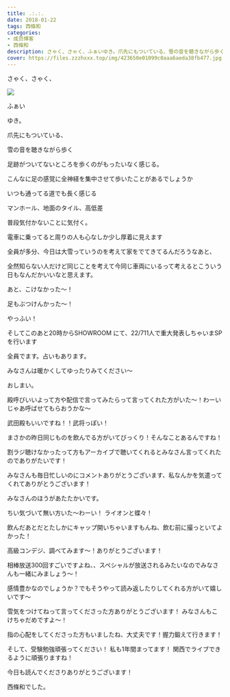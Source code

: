 ```yaml
---
title: .:.:.
date: 2018-01-22
tags: 西條和
categories: 
- 成员博客
- 西條和
description: さゃく、さゃく、ふぁいゆき。爪先にもついている、雪の音を聴きながら歩く足跡がついてないところを歩くのがもった...
cover: https://files.zzzhxxx.top/img/423650e01099c0aaa6aeda38fb477.jpg 
---
```








さゃく、さゃく、




![](https://files.zzzhxxx.top/img/423650e01099c0aaa6aeda38fb477.jpg)







ふぁい




ゆき。





爪先にもついている、









雪の音を聴きながら歩く




足跡がついてないところを歩くのがもったいなく感じる。






こんなに足の感覚に全神経を集中させて歩いたことがあるでしょうか








いつも通ってる道でも長く感じる







マンホール、地面のタイル、高低差






普段気付かないことに気付く。






電車に乗ってると周りの人も心なしか少し厚着に見えます







全員が多分、今日は大雪っていうのを考えて家をでてきてるんだろうなあと、






全然知らない人だけど同じことを考えて今同じ車両にいるって考えるとこういう日もなんだかいいなと思えます。









あと、こけなかった〜！

足もぶつけんかった〜！

やっふい！








そしてこのあと20時からSHOWROOM にて、22/711人で重大発表しちゃいまSPを行います




全員でます。占いもあります。






みなさんは暖かくしてゆったりみてください〜








おしまい。








殿呼びいいよって方や配信で言ってみたらって言ってくれた方がいた〜！わーい
じゃあ呼ばせてもらおうかな〜

武田殿もいいですね！！武将っぽい！





まさかの昨日同じものを飲んでる方がいてびっくり！そんなことあるんですね！





割ラジ聴けなかったって方もアーカイブで聴いてくれるとみなさん言ってくれたのでありがたいです！




みなさんも毎日忙しいのにコメントありがとうございます、私なんかを気遣ってくれてありがとうございます！

みなさんのほうがあたたかいです。




ちい気づいて無い方いた〜わーい！
ライオンと蝶々！



飲んだあとだとたしかにキャップ開いちゃいますもんね、飲む前に撮っといてよかった！




高級コンデジ、調べてみます〜！ありがとうございます！





相棒放送300回すごいですよね、、スペシャルが放送されるみたいなのでみなさんも一緒にみましょう〜！





感情豊かなのでしょうか？でもそうやって読み返したりしてくれる方がいて嬉しいです〜




雪気をつけてねって言ってくださった方ありがとうございます！
みなさんもこけちゃだめですよ〜！




指の心配をしてくださった方もいましたね、大丈夫です！握力鍛えて行きます！




そして、受験勉強頑張ってください！
私も1年間まってます！
関西でライブできるように頑張りますね！





今日も読んでくださりありがとうございます！





西條和でした。


